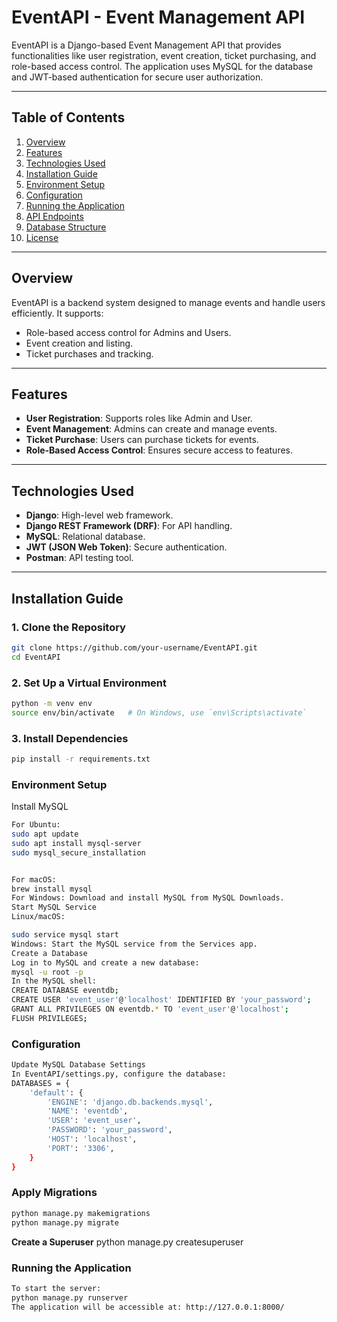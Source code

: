 # EventAPI - Event Management API

EventAPI is a Django-based Event Management API that provides functionalities like user registration, event creation, ticket purchasing, and role-based access control. The application uses MySQL for the database and JWT-based authentication for secure user authorization.

---

## Table of Contents
1. [Overview](#overview)
2. [Features](#features)
3. [Technologies Used](#technologies-used)
4. [Installation Guide](#installation-guide)
5. [Environment Setup](#environment-setup)
6. [Configuration](#configuration)
7. [Running the Application](#running-the-application)
8. [API Endpoints](#api-endpoints)
9. [Database Structure](#database-structure)
10. [License](#license)

---

## Overview
EventAPI is a backend system designed to manage events and handle users efficiently. It supports:
- Role-based access control for Admins and Users.
- Event creation and listing.
- Ticket purchases and tracking.

---

## Features
- **User Registration**: Supports roles like Admin and User.
- **Event Management**: Admins can create and manage events.
- **Ticket Purchase**: Users can purchase tickets for events.
- **Role-Based Access Control**: Ensures secure access to features.

---

## Technologies Used
- **Django**: High-level web framework.
- **Django REST Framework (DRF)**: For API handling.
- **MySQL**: Relational database.
- **JWT (JSON Web Token)**: Secure authentication.
- **Postman**: API testing tool.

---

## Installation Guide

### 1. Clone the Repository
```bash
git clone https://github.com/your-username/EventAPI.git
cd EventAPI
```

### 2. Set Up a Virtual Environment
```bash
python -m venv env
source env/bin/activate   # On Windows, use `env\Scripts\activate`
```

### 3. Install Dependencies
```bash
pip install -r requirements.txt
```

### Environment Setup
Install MySQL
```bash
For Ubuntu:
sudo apt update
sudo apt install mysql-server
sudo mysql_secure_installation


For macOS:
brew install mysql
For Windows: Download and install MySQL from MySQL Downloads.
Start MySQL Service
Linux/macOS:

sudo service mysql start
Windows: Start the MySQL service from the Services app.
Create a Database
Log in to MySQL and create a new database:
mysql -u root -p
In the MySQL shell:
CREATE DATABASE eventdb;
CREATE USER 'event_user'@'localhost' IDENTIFIED BY 'your_password';
GRANT ALL PRIVILEGES ON eventdb.* TO 'event_user'@'localhost';
FLUSH PRIVILEGES;
```
### Configuration
```bash
Update MySQL Database Settings
In EventAPI/settings.py, configure the database:
DATABASES = {
    'default': {
        'ENGINE': 'django.db.backends.mysql',
        'NAME': 'eventdb',
        'USER': 'event_user',
        'PASSWORD': 'your_password',
        'HOST': 'localhost',
        'PORT': '3306',
    }
}
```
### Apply Migrations
```bash
python manage.py makemigrations
python manage.py migrate
```

**Create a Superuser**
python manage.py createsuperuser

### Running the Application
```bash
To start the server:
python manage.py runserver
The application will be accessible at: http://127.0.0.1:8000/
```
